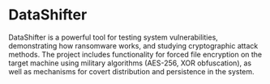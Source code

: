 # DataShifter

DataShifter is a powerful tool for testing system vulnerabilities, demonstrating how ransomware works, and studying cryptographic attack methods. The project includes functionality for forced file encryption on the target machine using military algorithms (AES-256, XOR obfuscation), as well as mechanisms for covert distribution and persistence in the system.
